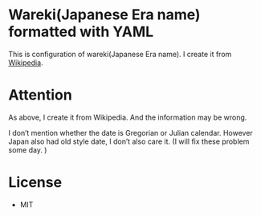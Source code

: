 # Wareki(Japanese Era name) formatted with YAML

This is configuration of wareki(Japanese Era name).
I create it from [Wikipedia](https://ja.wikipedia.org/wiki/%E5%92%8C%E6%9A%A6).

# Attention

As above, I create it from Wikipedia.
And the information may be wrong.

I don’t mention whether the date is Gregorian or Julian calendar.
However Japan also had old style date, I don’t also care it.
(I will fix these problem some day. )

# License

* MIT

